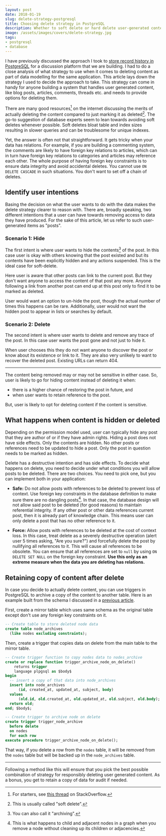 ```yaml
---
layout: post
date: 2018-01-19
slug: delete-strategy-postgresql
title: Choosing delete strategy in PostgreSQL
description: Whether to soft delete or hard delete user-generated content in an application's database should depend on the nature of the data being deleted. Here is a high level strategy for making that decision based on users' intentions.
image: /assets/images/covers/delete-strategy.jpg
tags:
- postgresql
- database
---
```


I have previously discussed the approach I took to [store record history in PostgreSQL][versioning] for a discussion platform that we are building. I had to do a close analysis of what strategy to use when it comes to deleting content as part of data modelling for the same application. This article lays down the strategy I used to decide the approach to take. This strategy can come in handy for anyone building a system that handles user generated content, like blog posts, articles, comments, threads etc. and needs to provide options for deleting them.

There are many good resources[^1] on the internet discussing the merits of actually deleting the content compared to just marking it as deleted[^2]. The go-to suggestion of database experts seem to lean towards avoiding soft deletes whenever possible. Soft deletes bloat table and index sizes resulting in slower queries and can be troublesome for unique indexes.

Yet, the answer is often not that straightforward. It gets tricky when your data has relations. For example, if you are building a commenting system, the comments are likely to have foreign key relations to articles, which can in turn have foreign key relations to categories and articles may reference each other. The whole purpose of having foreign key constraints is to ensure data integrity and avoid accidental deletes. You cannot use `ON DELETE CASCADE` in such situations. You don't want to set off a chain of deletes.

## Identify user intentions

Basing the decision on what the user wants to do with the data makes the delete strategy clearer to reason with. There are, broadly speaking, two different intentions that a user can have towards removing access to data they have produced. For the sake of this article, let us refer to such user-generated items as "posts".

### Scenario 1: Hide

The first intent is where user wants to hide the contents[^3] of the post. In this case user is okay with others knowing that the post existed and but its contents have been explicitly hidden and any actions suspended. This is the ideal case for soft-delete.

Here user is aware that other posts can link to the current post. But they don't want anyone to access the content of that post any more. Anyone following a link from another post can end up at this post only to find it to be marked as deleted.

User would want an option to un-hide the post, though the actual number of times this happens can be rare. Additionally, user would not want the hidden post to appear in lists or searches by default.

### Scenario 2: Delete

The second intent is where user wants to delete and remove any trace of the post. In this case user wants the post gone and not just to hide it.

When user chooses this they do not want anyone to discover the post or know about its existence or link to it. They are also very unlikely to want to recover the deleted post. Existing URLs can return 404.

---

The content being removed may or may not be sensitive in either case. So, user is likely to go for hiding content instead of deleting it when:

- there is a higher chance of restoring the post in future, and
- when user wants to retain reference to the post.

But, user is likely to opt for deleting content if the content is sensitive.

## What happens when content is hidden or deleted

Depending on the permission model used, user can typically hide any post that they are author of or if they have admin rights. Hiding a post does not have side effects. Only the contents are hidden. No other posts or references need to be updated to hide a post. Only the post in question needs to be marked as hidden.

Delete has a destructive intention and has side effects. To decide what happens on delete, you need to decide under what conditions you will allow posts to be deleted. There are two choices. You need to pick one, but you can implement both in your application:

- **Safe:** Do not allow posts with references to be deleted to prevent loss of context. Use foreign key constraints in the database definition to make sure there are no dangling posts[^4]. In that case, the database design will not allow said post to be deleted (for good reasons) to maintain referential integrity. If any other post or other data references current post, then it is already part of knowledge chain. This means user can only delete a post that has no other reference to it.

- **Force:** Allow posts with references to be deleted at the cost of context loss. In this case, treat delete as a severely destructive operation (alert user 5 times asking, "Are you sure?") and forcefully delete the post by nullifying all references to it. This will cause all references to be obsolete. You can ensure that all references are set to `null` by using `ON DELETE SET NULL` on the foreign key constraint. **Use this only as an extreme measure when the data you are deleting has relations.**

## Retaining copy of content after delete

In case you decide to actually delete content, you can use triggers in PostgreSQL to archive a copy of the content to another table. Here is an example built from the schema I discussed in a [previous article][versioning].

First, create a mirror table which uses same schema as the original table except don't use any foreign key constraints on it.

```sql
-- Create table to store deleted node data
create table node_archives
  (like nodes excluding constraints);
```

Then, create a trigger that copies data on delete from the main table to the mirror table.

```sql
-- Create trigger function to copy nodes data to nodes_archive
create or replace function trigger_archive_node_on_delete()
    returns trigger
    language plpgsql as $body$
begin
  -- insert a copy of that data into node_archives
  insert into node_archives
      (id, created_at, updated_at, subject, body)
  values
      (old.id, old.created_at, old.updated_at, old.subject, old.body);
  return old;
end; $body$;

-- Create trigger to archive node on delete
create trigger trigger_node_archive
  before delete
  on nodes
  for each row
execute procedure trigger_archive_node_on_delete();
```

That way, if you delete a row from the `nodes` table, it will be removed from the `nodes` table but will be backed up in the `node_archives` table.

---

Following a method like this will ensure that you pick the best possible combination of strategy for responsibly deleting user generated content. As a bonus, you get to retain a copy of data for audit if needed.

[^1]: For starters, see [this thread][so-soft] on StackOverflow.
[^2]: This is usually called "soft delete".
[^3]: You can also call it "archiving".
[^4]: This is what happens to child and adjacent nodes in a graph when you remove a node without cleaning up its children or adjacencies.

[so-soft]: https://stackoverflow.com/questions/378331/physical-vs-logical-soft-delete-of-database-record
[versioning]: /blog/versioning-content-postgresql
